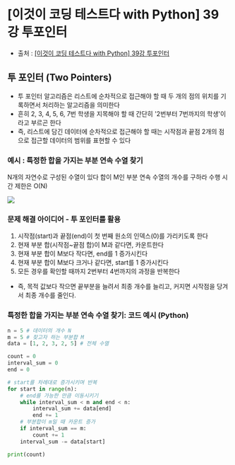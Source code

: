 # [이것이 코딩 테스트다 with Python] 39강 투포인터

- 출처 : [[이것이 코딩 테스트다 with Python] 39강 투포인터
](https://www.youtube.com/watch?v=ttLRltNDiCo&list=PLVsNizTWUw7H9_of5YCB0FmsSc-K44y81&index=39)

## 투 포인터 (Two Pointers)

- 투 포인터 알고리즘은 리스트에 순차적으로 접근해야 할 때 두 개의 점의 위치를 기록하면서 처리하는 알고리즘을 의미한다
- 흔히 2, 3, 4, 5, 6, 7번 학생을 지목해야 할 때 간단히 '2번부터 7번까지의 학생'이라고 부르곤 한다
- 즉, 리스트에 담긴 데이터에 순차적으로 접근해야 할 때는 시작점과 끝점 2개의 점으로 접근할 데이터의 범위를 표현할 수 있다


### 예시 : 특정한 합을 가지는 부분 연속 수열 찾기

N개의 자연수로 구성된 수열이 있다
합이 M인 부분 연속 수열의 개수를 구하라
수행 시간 제한은 O(N) 

![](https://i.imgur.com/vxOqX2T.png)

### 문제 해결 아이디어 - 투 포인터를 활용
1. 시작점(start)과 끝점(end)이 첫 번째 원소의 인덱스(0)를 가리키도록 한다
2. 현재 부분 합(시작점~끝점 합)이 M과 같다면, 카운트한다
3. 현재 부분 합이 M보다 작다면, end를 1 증가시킨다
4. 현재 부분 합이 M보다 크거나 같다면, start를 1 증가시킨다
5. 모든 경우를 확인할 때까지 2번부터 4번까지의 과정을 반복한다

- 즉, 목적 값보다 작으면 끝부분을 늘려서 최종 개수를 늘리고, 커지면 시작점을 당겨서 최종 개수를 줄인다.

### 특정한 합을 가지는 부분 연속 수열 찾기: 코드 예시 (Python)

```python
n = 5 # 데이터의 개수 N
m = 5 # 찾고자 하는 부분합 M
data = [1, 2, 3, 2, 5] # 전체 수열

count = 0
interval_sum = 0
end = 0

# start를 차례대로 증가시키며 반복
for start in range(n):
    # end를 가능한 만큼 이동시키기
    while interval_sum < m and end < n:
        interval_sum += data[end]
        end += 1
    # 부분합이 m일 때 카운트 증가
    if interval_sum == m:
        count += 1
    interval_sum -= data[start]

print(count)
```
